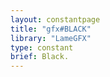 ```yaml
---
layout: constantpage
title: "gfx#BLACK"
library: "LameGFX"
type: constant
brief: Black.
---
```







